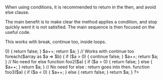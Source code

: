 When using conditions, it is recommended to return in the then, and avoid else clause. 

The main benefit is to make clear the method applies a condition, and stop quickly went it is not satisfied. 
The main sequence is then focused on the useful code. 

This works with break, continue too, inside loops. 

<?php

// Bailing out early, low level of indentation
function foo1($a) {
    if ($a > 0) {
        return false;
    } 
    
    $a++;
    return $a;
}

// Works with continue too
foreach($array as $a => $b) {
    if ($a > 0) {
        continue false;
    } 
    
    $a++;
    return $a;
}

// No need for else
function foo2($a) {
    if ($a > 0) {
        return false;
    } else {
        $a++;
    }
    
    return $a;
}

// No need for else : return goes into then. 
function foo3($a) {
    if ($a < 0) {
        $a++;
    } else {
        return false;
    }
    
    return $a;
}

?>

